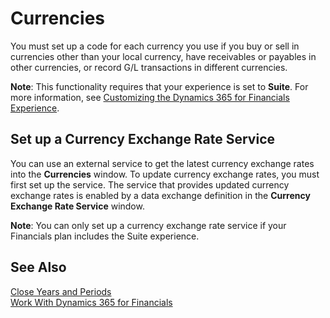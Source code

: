 <properties
                pageTitle="Currencies | Financials"
                description="Working with multiple currencies"
                services="project-madeira"
                documentationCenter=""
                authors="edupont04"
/>
<tags
    ms.service="project-madeira"
    ms.topic="article"
    ms.devlang="na"
    ms.tgt_pltfrm="na"
    ms.workload="na"
    ms.date="11/17/2016"
    ms.author="edupont04" />

# Currencies
You must set up a code for each currency you use if you buy or sell in currencies other than your local currency, have receivables or payables in other currencies, or record G/L transactions in different currencies.  

**Note**: This functionality requires that your experience is set to **Suite**. For more information, see [Customizing the Dynamics 365 for Financials Experience](ui-experiences.md).

## Set up a Currency Exchange Rate Service
You can use an external service to get the latest currency exchange rates into the **Currencies** window. To update currency exchange rates, you must first set up the service.
The service that provides updated currency exchange rates is enabled by a data exchange definition in the **Currency Exchange Rate Service** window.  

**Note**: You can only set up a currency exchange rate service if your Financials plan includes the Suite experience.  

## See Also
[Close Years and Periods](year-close-years-periods.md)  
[Work With Dynamics 365 for Financials](ui-work-product.md)
